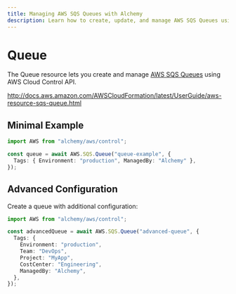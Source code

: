 ```yaml
---
title: Managing AWS SQS Queues with Alchemy
description: Learn how to create, update, and manage AWS SQS Queues using Alchemy Cloud Control.
---
```


# Queue

The Queue resource lets you create and manage [AWS SQS Queues](https://docs.aws.amazon.com/sqs/latest/userguide/) using AWS Cloud Control API.

http://docs.aws.amazon.com/AWSCloudFormation/latest/UserGuide/aws-resource-sqs-queue.html

## Minimal Example

```ts
import AWS from "alchemy/aws/control";

const queue = await AWS.SQS.Queue("queue-example", {
  Tags: { Environment: "production", ManagedBy: "Alchemy" },
});
```

## Advanced Configuration

Create a queue with additional configuration:

```ts
import AWS from "alchemy/aws/control";

const advancedQueue = await AWS.SQS.Queue("advanced-queue", {
  Tags: {
    Environment: "production",
    Team: "DevOps",
    Project: "MyApp",
    CostCenter: "Engineering",
    ManagedBy: "Alchemy",
  },
});
```

